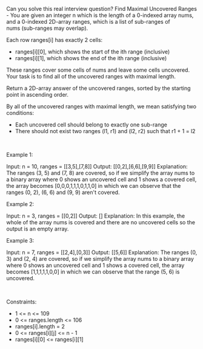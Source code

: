 Can you solve this real interview question? Find Maximal Uncovered Ranges - You are given an integer n which is the length of a 0-indexed array nums, and a 0-indexed 2D-array ranges, which is a list of sub-ranges of nums (sub-ranges may overlap).

Each row ranges[i] has exactly 2 cells:

 * ranges[i][0], which shows the start of the ith range (inclusive)
 * ranges[i][1], which shows the end of the ith range (inclusive)

These ranges cover some cells of nums and leave some cells uncovered. Your task is to find all of the uncovered ranges with maximal length.

Return a 2D-array answer of the uncovered ranges, sorted by the starting point in ascending order.

By all of the uncovered ranges with maximal length, we mean satisfying two conditions:

 * Each uncovered cell should belong to exactly one sub-range
 * There should not exist two ranges (l1, r1) and (l2, r2) such that r1 + 1 = l2

 

Example 1:


Input: n = 10, ranges = [[3,5],[7,8]]
Output: [[0,2],[6,6],[9,9]]
Explanation: The ranges (3, 5) and (7, 8) are covered, so if we simplify the array nums to a binary array where 0 shows an uncovered cell and 1 shows a covered cell, the array becomes [0,0,0,1,1,1,0,1,1,0] in which we can observe that the ranges (0, 2), (6, 6) and (9, 9) aren't covered.


Example 2:


Input: n = 3, ranges = [[0,2]]
Output: []
Explanation: In this example, the whole of the array nums is covered and there are no uncovered cells so the output is an empty array.


Example 3:


Input: n = 7, ranges = [[2,4],[0,3]]
Output: [[5,6]]
Explanation: The ranges (0, 3) and (2, 4) are covered, so if we simplify the array nums to a binary array where 0 shows an uncovered cell and 1 shows a covered cell, the array becomes [1,1,1,1,1,0,0] in which we can observe that the range (5, 6) is uncovered.


 

Constraints:

 * 1 <= n <= 109
 * 0 <= ranges.length <= 106
 * ranges[i].length = 2
 * 0 <= ranges[i][j] <= n - 1
 * ranges[i][0] <= ranges[i][1]